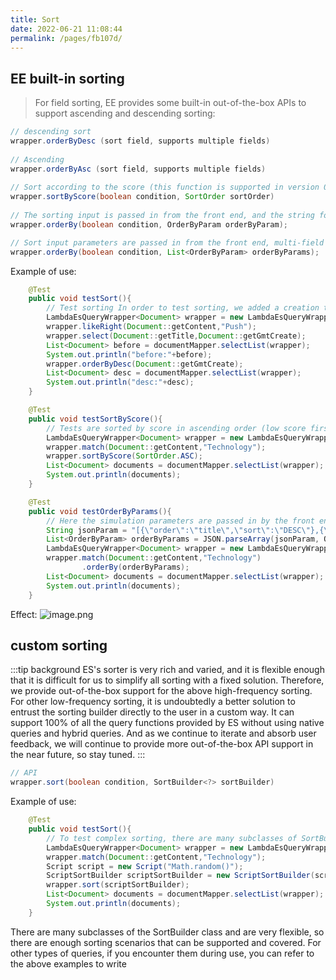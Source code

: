 ```yaml
---
title: Sort
date: 2022-06-21 11:08:44
permalink: /pages/fb107d/
---
```

## EE built-in sorting

> For field sorting, EE provides some built-in out-of-the-box APIs to support ascending and descending sorting:

````java
// descending sort
wrapper.orderByDesc (sort field, supports multiple fields)
    
// Ascending
wrapper.orderByAsc (sort field, supports multiple fields)
    
// Sort according to the score (this function is supported in version 0.9.7+; the default descending order when SortOrder is not specified, the highest score is first, and ascending/descending order is supported)
wrapper.sortByScore(boolean condition, SortOrder sortOrder)
    
// The sorting input is passed in from the front end, and the string format is similar to that of MySQL before.
wrapper.orderBy(boolean condition, OrderByParam orderByParam);

// Sort input parameters are passed in from the front end, multi-field situation
wrapper.orderBy(boolean condition, List<OrderByParam> orderByParams);

````
Example of use:
````java
    @Test
    public void testSort(){
        // Test sorting In order to test sorting, we added a creation time field to the Document object, updated the index, and added two pieces of data
        LambdaEsQueryWrapper<Document> wrapper = new LambdaEsQueryWrapper<>();
        wrapper.likeRight(Document::getContent,"Push");
        wrapper.select(Document::getTitle,Document::getGmtCreate);
        List<Document> before = documentMapper.selectList(wrapper);
        System.out.println("before:"+before);
        wrapper.orderByDesc(Document::getGmtCreate);
        List<Document> desc = documentMapper.selectList(wrapper);
        System.out.println("desc:"+desc);
    }
````
````java
    @Test
    public void testSortByScore(){
        // Tests are sorted by score in ascending order (low score first)
        LambdaEsQueryWrapper<Document> wrapper = new LambdaEsQueryWrapper<>();
        wrapper.match(Document::getContent,"Technology");
        wrapper.sortByScore(SortOrder.ASC);
        List<Document> documents = documentMapper.selectList(wrapper);
        System.out.println(documents);
    }
````
````java
    @Test
    public void testOrderByParams(){
        // Here the simulation parameters are passed in by the front end through the xxQuery class, the sorting is descending according to the title, and ascending according to the content
        String jsonParam = "[{\"order\":\"title\",\"sort\":\"DESC\"},{\"order\":\"creator\",\"sort\": \"ASC\"}]";
        List<OrderByParam> orderByParams = JSON.parseArray(jsonParam, OrderByParam.class);
        LambdaEsQueryWrapper<Document> wrapper = new LambdaEsQueryWrapper<>();
        wrapper.match(Document::getContent,"Technology")
                .orderBy(orderByParams);
        List<Document> documents = documentMapper.selectList(wrapper);
        System.out.println(documents);
    }
````

Effect:
![image.png](https://iknow.hs.net/8730de70-29af-4279-9d40-43baa363a95b.png)


## custom sorting

:::tip background
ES's sorter is very rich and varied, and it is flexible enough that it is difficult for us to simplify all sorting with a fixed solution. Therefore, we provide out-of-the-box support for the above high-frequency sorting. For other low-frequency sorting, it is undoubtedly a better solution to entrust the sorting builder directly to the user in a custom way. It can support 100% of all the query functions provided by ES without using native queries and hybrid queries. And as we continue to iterate and absorb user feedback, we will continue to provide more out-of-the-box API support in the near future, so stay tuned.
:::

````java
// API
wrapper.sort(boolean condition, SortBuilder<?> sortBuilder)
````

Example of use:
````java
    @Test
    public void testSort(){
        // To test complex sorting, there are many subclasses of SortBuilder, only one of them is demonstrated here. For example, some users propose to obtain data randomly
        LambdaEsQueryWrapper<Document> wrapper = new LambdaEsQueryWrapper<>();
        wrapper.match(Document::getContent,"Technology");
        Script script = new Script("Math.random()");
        ScriptSortBuilder scriptSortBuilder = new ScriptSortBuilder(script, ScriptSortBuilder.ScriptSortType.NUMBER);
        wrapper.sort(scriptSortBuilder);
        List<Document> documents = documentMapper.selectList(wrapper);
        System.out.println(documents);
    }
````
There are many subclasses of the SortBuilder class and are very flexible, so there are enough sorting scenarios that can be supported and covered. For other types of queries, if you encounter them during use, you can refer to the above examples to write
